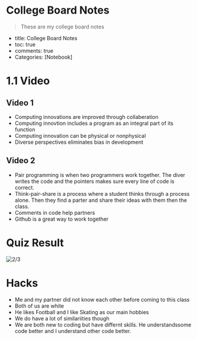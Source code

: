 # College Board Notes
> These are my college board notes

- title: College Board Notes
- toc: true
- comments: true
- Categories: [Notebook]

 # 1.1 Video
## Video 1
- Computing innovations are improved through collaberation
- Computing innovtion includes a program as an integral part of its function
- Computing innovation can be physical or nonphysical
- Diverse perspectives eliminates bias in development
## Video 2
- Pair programming is when two programmers work together. The diver writes the code and the pointers makes sure every line of code is correct.
- Think-pair-share is a process where a student thinks through a process alone. Then they find a parter and share their ideas with them then the class.
- Comments in code help partners
- Github is a great way to work together

# Quiz Result
![2/3]({{site.baseurl}}/images/QuizResults.jpg)

# Hacks
- Me and my partner did not know each other before coming to this class
- Both of us are white
- He likes Football and I like Skating as our main hobbies
- We do have a lot of similariities though
- We are both new to coding but have differnt skills. He understandssome code better and I understand other code better.